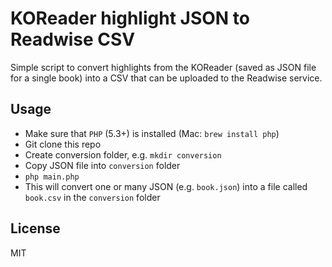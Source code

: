 # KOReader highlight JSON to Readwise CSV

Simple script to convert highlights from the KOReader (saved as JSON file for a single book) into a CSV that can be uploaded to the Readwise service.

## Usage

- Make sure that `PHP` (5.3+) is installed (Mac: `brew install php`)
- Git clone this repo
- Create conversion folder, e.g. `mkdir conversion`
- Copy JSON file into `conversion` folder
- `php main.php`
- This will convert one or many JSON (e.g. `book.json`) into a file called `book.csv` in the `conversion` folder

## License

MIT